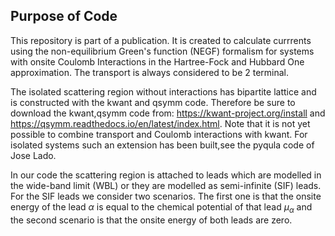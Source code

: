 ## Purpose of Code

This repository is part of a publication. It is created to calculate currrents using the non-equilibrium Green's function (NEGF) formalism for systems with onsite Coulomb Interactions in the Hartree-Fock and Hubbard One approximation. The transport is always considered to be 2 terminal.

The isolated scattering region without interactions has bipartite lattice and is constructed with the kwant and qsymm code. Therefore be sure to download the kwant,qsymm code from: https://kwant-project.org/install and https://qsymm.readthedocs.io/en/latest/index.html. Note that it is not yet possible to combine transport and Coulomb interactions with kwant. For isolated systems such an extension has been built,see the pyqula code of Jose Lado.

In our code the scattering region is attached to leads which are modelled in the wide-band limit (WBL) or they are modelled as semi-infinite (SIF) leads. For the SIF leads we consider two scenarios. The first one is that the onsite energy of the lead $\alpha$ is equal to the chemical potential of that lead $\mu_\alpha$ and the second scenario is that the onsite energy of both leads are zero.

